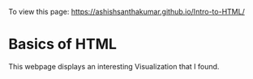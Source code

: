 To view this page: https://ashishsanthakumar.github.io/Intro-to-HTML/

# Basics of HTML

This webpage displays an interesting Visualization that I found. 

